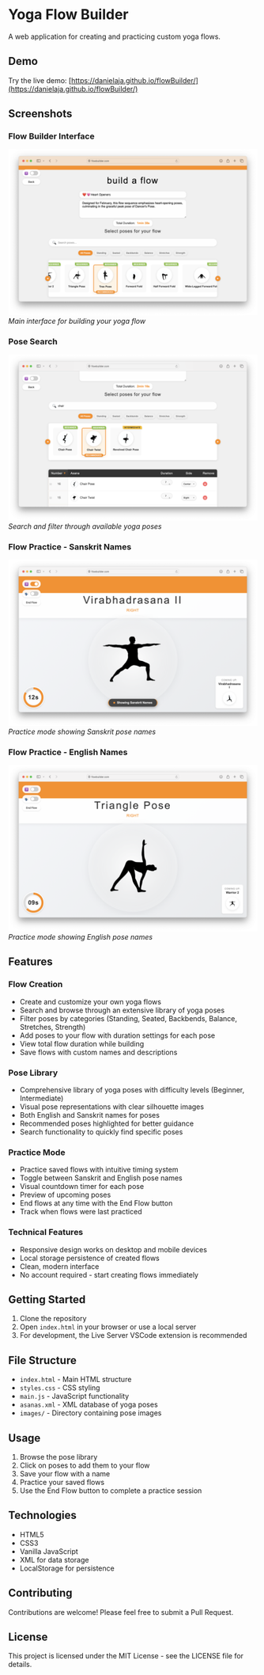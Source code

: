 # Yoga Flow Builder

A web application for creating and practicing custom yoga flows.

## Demo

Try the live demo: [https://danielaja.github.io/flowBuilder/](https://danielaja.github.io/flowBuilder/)

## Screenshots

### Flow Builder Interface
![Flow Builder Interface](build-a-flow-screenshot.png)
*Main interface for building your yoga flow*

### Pose Search
![Pose Search](build-a-flow-screenshot-search.png)
*Search and filter through available yoga poses*

### Flow Practice - Sanskrit Names
![Flow Practice with Sanskrit Names](flow-screen-screenshot-sanskrit.png)
*Practice mode showing Sanskrit pose names*

### Flow Practice - English Names
![Flow Practice](flow-screen-screenshot.png)
*Practice mode showing English pose names*

## Features

### Flow Creation
- Create and customize your own yoga flows
- Search and browse through an extensive library of yoga poses
- Filter poses by categories (Standing, Seated, Backbends, Balance, Stretches, Strength)
- Add poses to your flow with duration settings for each pose
- View total flow duration while building
- Save flows with custom names and descriptions

### Pose Library
- Comprehensive library of yoga poses with difficulty levels (Beginner, Intermediate)
- Visual pose representations with clear silhouette images
- Both English and Sanskrit names for poses
- Recommended poses highlighted for better guidance
- Search functionality to quickly find specific poses

### Practice Mode
- Practice saved flows with intuitive timing system
- Toggle between Sanskrit and English pose names
- Visual countdown timer for each pose
- Preview of upcoming poses
- End flows at any time with the End Flow button
- Track when flows were last practiced

### Technical Features
- Responsive design works on desktop and mobile devices
- Local storage persistence of created flows
- Clean, modern interface
- No account required - start creating flows immediately

## Getting Started

1. Clone the repository
2. Open `index.html` in your browser or use a local server
3. For development, the Live Server VSCode extension is recommended

## File Structure

- `index.html` - Main HTML structure
- `styles.css` - CSS styling
- `main.js` - JavaScript functionality
- `asanas.xml` - XML database of yoga poses
- `images/` - Directory containing pose images

## Usage

1. Browse the pose library
2. Click on poses to add them to your flow
3. Save your flow with a name
4. Practice your saved flows
5. Use the End Flow button to complete a practice session

## Technologies

- HTML5
- CSS3
- Vanilla JavaScript
- XML for data storage
- LocalStorage for persistence

## Contributing

Contributions are welcome! Please feel free to submit a Pull Request.

## License

This project is licensed under the MIT License - see the LICENSE file for details.